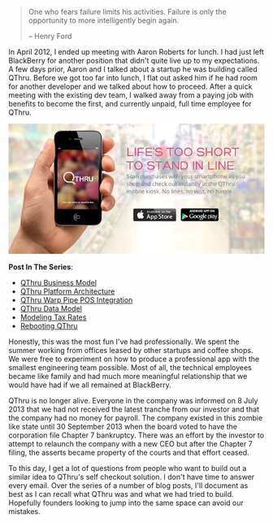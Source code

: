 > One who fears failure limits his activities. Failure is only the opportunity
> to more intelligently begin again.
>
> – Henry Ford

In April 2012, I ended up meeting with Aaron Roberts for lunch. I had just left
BlackBerry for another position that didn't quite live up to my expectations.
A few days prior, Aaron and I talked about a startup he was building called
QThru. Before we got too far into lunch, I flat out asked him if he had room
for another developer and we talked about how to proceed. After a quick meeting
with the existing dev team, I walked away from a paying job with benefits to
become the first, and currently unpaid, full time employee for QThru.

![QThru Website circa May 2013](banner.jpg)

<div class="highlight-box">

__Post In The Series__:
* [QThru Business Model](/2016/06/16/qthru-business-model.html)
* [QThru Platform Architecture](/2016/06/28/qthru-platform-architecture.html)
* [QThru Warp Pipe POS Integration](/2016/08/19/qthru-warp-pipe-pos-integration.html)
* [QThru Data Model](/2017/09/22/qthru-data-model.html)
* [Modeling Tax Rates](/2017/09/23/modeling-sales-tax-rates.html)
* [Rebooting QThru](/2017/11/28/rebooting-qthru.html)

</div>

Honestly, this was the most fun I've had professionally. We spent the
summer working from offices leased by other startups and coffee shops. We were
free to experiment on how to produce a professional app with the smallest
engineering team possible. Most of all, the technical employees became like
family and had much more meaningful relationship that we would have had if we
all remained at BlackBerry.

QThru is no longer alive. Everyone in the company was informed on 8 July 2013
that we had not received the latest tranche from our investor and that the
company had no money for payroll. The company existed in this zombie like state
until 30 September 2013 when the board voted to have the corporation file
Chapter 7 bankruptcy. There was an effort by the investor to attempt to relaunch
the company with a new CEO but after the Chapter 7 filing, the asserts became
property of the courts and that effort ceased.

To this day, I get a lot of questions from people who want to build out a
similar idea to QThru's self checkout solution. I don't have time to answer
every email. Over the series of a number of blog posts, I'll document as best
as I can recall what QThru was and what we had tried to build. Hopefully
founders looking to jump into the same space can avoid our mistakes.
